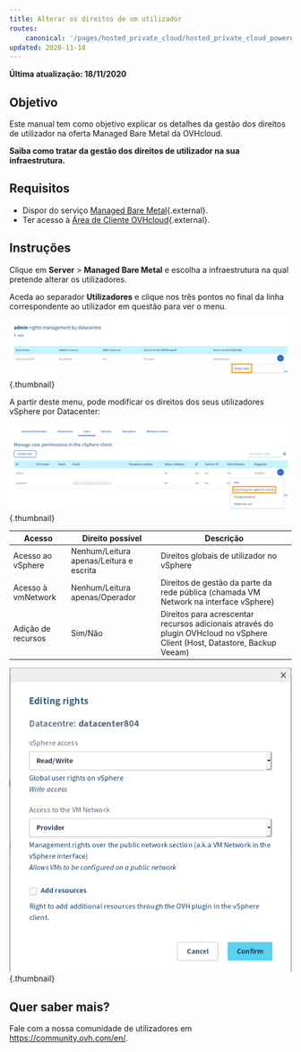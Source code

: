 ```yaml
---
title: Alterar os direitos de um utilizador
routes:
    canonical: '/pages/hosted_private_cloud/hosted_private_cloud_powered_by_vmware/change_users_rights'
updated: 2020-11-18
---
```


**Última atualização: 18/11/2020**

## Objetivo

Este manual tem como objetivo explicar os detalhes da gestão dos direitos de utilizador na oferta Managed Bare Metal da OVHcloud.

**Saiba como tratar da gestão dos direitos de utilizador na sua infraestrutura.**

## Requisitos

* Dispor do serviço [Managed Bare Metal](https://www.ovhcloud.com/pt/managed-bare-metal/){.external}.
* Ter acesso à [Área de Cliente OVHcloud](https://www.ovh.com/auth/?action=gotomanager&from=https://www.ovh.pt/&ovhSubsidiary=pt){.external}.

## Instruções

Clique em **Server** > **Managed Bare Metal** e escolha a infraestrutura na qual pretende alterar os utilizadores.

Aceda ao separador **Utilizadores** e clique nos três pontos no final da linha correspondente ao utilizador em questão para ver o menu.

![Ver / Modificar as permissões por DC](images/user_rights_1.png){.thumbnail}

A partir deste menu, pode modificar os direitos dos seus utilizadores vSphere por Datacenter:

![Modificar os direitos](images/user_rights_2.png){.thumbnail}

| Acesso  | Direito possível | Descrição |
|---|---|---|
| Acesso ao vSphere | Nenhum/Leitura apenas/Leitura e escrita | Direitos globais de utilizador no vSphere |
| Acesso à vmNetwork | Nenhum/Leitura apenas/Operador | Direitos de gestão da parte da rede pública (chamada VM Network na interface vSphere) |
| Adição de recursos | Sim/Não | Direitos para acrescentar recursos adicionais através do plugin OVHcloud no vSphere Client (Host, Datastore, Backup Veeam) |

![Modificar os direitos](images/user_rights_3.png){.thumbnail}

## Quer saber mais?

Fale com a nossa comunidade de utilizadores em <https://community.ovh.com/en/>.
